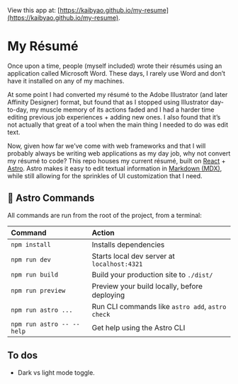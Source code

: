 View this app at: [https://kaibyao.github.io/my-resume](https://kaibyao.github.io/my-resume).

# My Résumé

Once upon a time, people (myself included) wrote their résumés using an application called Microsoft Word. These days, I rarely use Word and don’t have it installed on any of my machines.

At some point I had converted my résumé to the Adobe Illustrator (and later Affinity Designer) format, but found that as I stopped using Illustrator day-to-day, my muscle memory of its actions faded and I had a harder time editing previous job experiences + adding new ones. I also found that it’s not actually that great of a tool when the main thing I needed to do was edit text.

Now, given how far we’ve come with web frameworks and that I will probably always be writing web applications as my day job, why not convert my résumé to code? This repo houses my current résumé, built on [React](https://react.dev/) + [Astro](https://astro.build/). Astro makes it easy to edit textual information in [Markdown (MDX)](https://mdxjs.com/), while still allowing for the sprinkles of UI customization that I need.

## 🧞 Astro Commands

All commands are run from the root of the project, from a terminal:

| Command                   | Action                                           |
| :------------------------ | :----------------------------------------------- |
| `npm install`             | Installs dependencies                            |
| `npm run dev`             | Starts local dev server at `localhost:4321`      |
| `npm run build`           | Build your production site to `./dist/`          |
| `npm run preview`         | Preview your build locally, before deploying     |
| `npm run astro ...`       | Run CLI commands like `astro add`, `astro check` |
| `npm run astro -- --help` | Get help using the Astro CLI                     |

## To dos

* Dark vs light mode toggle.
